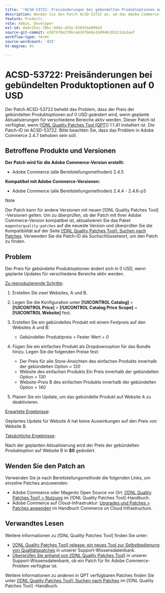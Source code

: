 ```yaml
---
title: '"ACSD-53722: Preisänderungen bei gebündelten Produktoptionen auf 0 USD'
description: Wenden Sie den Patch ACSD-53722 an, um das Adobe Commerce-Problem zu beheben, bei dem sich der Preis der gebündelten Produktoptionen auf 0 USD ändert, wenn geplante Aktualisierungen für verschiedene Bereiche aktiv werden.
feature: Products
role: Admin, Developer
exl-id: da4c25ac-78bc-4d4e-a55e-826924a099e9
source-git-commit: e587b70a270bca624fb60a1b0940c05221da3aef
workflow-type: tm+mt
source-wordcount: '425'
ht-degree: 0%

---
```


# ACSD-53722: Preisänderungen bei gebündelten Produktoptionen auf 0 USD

Der Patch ACSD-53722 behebt das Problem, dass der Preis der gebündelten Produktoptionen auf 0 USD geändert wird, wenn geplante Aktualisierungen für verschiedene Bereiche aktiv werden. Dieser Patch ist verfügbar, wenn [[!DNL Quality Patches Tool (QPT)]](/help/announcements/adobe-commerce-announcements/magento-quality-patches-released-new-tool-to-self-serve-quality-patches.md) 1.1.41 installiert ist. Die Patch-ID ist ACSD-53722. Bitte beachten Sie, dass das Problem in Adobe Commerce 2.4.7 behoben sein soll.

## Betroffene Produkte und Versionen

**Der Patch wird für die Adobe Commerce-Version erstellt:**

* Adobe Commerce (alle Bereitstellungsmethoden) 2.4.5

**Kompatibel mit Adobe Commerce-Versionen:**

* Adobe Commerce (alle Bereitstellungsmethoden) 2.4.4 - 2.4.6-p3

>[!NOTE]
>
>Der Patch kann für andere Versionen mit neuen [!DNL Quality Patches Tool] -Versionen gelten. Um zu überprüfen, ob der Patch mit Ihrer Adobe Commerce-Version kompatibel ist, aktualisieren Sie das Paket `magento/quality-patches` auf die neueste Version und überprüfen Sie die Kompatibilität auf der Seite [[!DNL Quality Patches Tool]: Suchen nach Patches](https://experienceleague.adobe.com/tools/commerce-quality-patches/index.html). Verwenden Sie die Patch-ID als Suchschlüsselwort, um den Patch zu finden.

## Problem

Der Preis für gebündelte Produktoptionen ändert sich in 0 USD, wenn geplante Updates für verschiedene Bereiche aktiv werden.

<u>Zu reproduzierende Schritte</u>:

1. Erstellen Sie zwei Websites, A und B.
1. Legen Sie die Konfiguration unter **[!UICONTROL Catalog]** > **[!UICONTROL Price]** > **[!UICONTROL Catalog Price Scope]** = **[!UICONTROL Website]** fest.
1. Erstellen Sie ein gebündeltes Produkt mit einem Festpreis auf den Websites A und B:

   * Gebündelter Produktpreis = Fester Wert = *0*

1. Fügen Sie ein einfaches Produkt als Dropdownoption für das Bundle hinzu. Legen Sie die folgenden Preise fest:

   * Der Preis für alle Store-Ansichten des einfachen Produkts innerhalb der gebündelten Option = *120*
   * Website des einfachen Produkts Ein Preis innerhalb der gebündelten Option = *130*
   * Website-Preis B des einfachen Produkts innerhalb der gebündelten Option = *140*

1. Planen Sie ein Update, um das gebündelte Produkt auf Website A zu deaktivieren.

<u>Erwartete Ergebnisse</u>:

Geplantes Update für Website A hat keine Auswirkungen auf den Preis von Website B.

<u>Tatsächliche Ergebnisse</u>:

Nach der geplanten Aktualisierung wird der Preis der gebündelten Produktoption auf Website B in **$0** geändert.

## Wenden Sie den Patch an

Verwenden Sie je nach Bereitstellungsmethode die folgenden Links, um einzelne Patches anzuwenden:

* Adobe Commerce oder Magento Open Source vor Ort: [[!DNL Quality Patches Tool] > Nutzung](https://experienceleague.adobe.com/docs/commerce-operations/tools/quality-patches-tool/usage.html) im [!DNL Quality Patches Tool]-Handbuch.
* Adobe Commerce auf Cloud-Infrastruktur: [Upgrades und Patches > Patches anwenden](https://experienceleague.adobe.com/docs/commerce-cloud-service/user-guide/develop/upgrade/apply-patches.html) im Handbuch Commerce on Cloud Infrastructure.

## Verwandtes Lesen

Weitere Informationen zu [!DNL Quality Patches Tool] finden Sie unter:

* [[!DNL Quality Patches Tool] release: ein neues Tool zur Selbstbedienung von Qualitätspatches](/help/announcements/adobe-commerce-announcements/magento-quality-patches-released-new-tool-to-self-serve-quality-patches.md) in unserer Support-Wissensdatenbank.
* [Überprüfen Sie anhand von  [!DNL Quality Patches Tool]](/help/support-tools/patches-available-in-qpt-tool/check-patch-for-magento-issue-with-magento-quality-patches.md) in unserer Support-Wissensdatenbank, ob ein Patch für Ihr Adobe Commerce-Problem verfügbar ist.

Weitere Informationen zu anderen in QPT verfügbaren Patches finden Sie unter [[!DNL Quality Patches Tool]: Suchen nach Patches](https://experienceleague.adobe.com/tools/commerce-quality-patches/index.html) im [!DNL Quality Patches Tool] -Handbuch.
